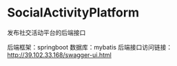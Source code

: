 # SocialActivityPlatform
发布社交活动平台的后端接口

后端框架：springboot
数据库：mybatis
后端接口访问链接：http://39.102.33.168/swagger-ui.html

